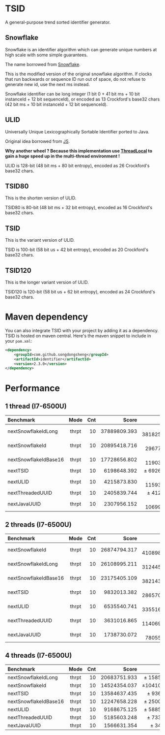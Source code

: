 # TSID
A general-purpose trend sorted identifier generator.

## Snowflake
Snowflake is an identifier algorithm which can generate unique numbers at high scale with some simple guarantees.

The name borrowed from [Snowflake](https://github.com/twitter/snowflake/releases/tag/snowflake-2010).

This is the modified version of the original snowflake algorithm.
If clocks that run backwards or sequence ID run out of space,
do not refuse to generate new id, use the next ms instead.

Snowflake identifier can be long integer (1 bit 0 + 41 bit ms + 10 bit instanceId + 12 bit sequenceId),
or encoded as 13 Crockford's base32 chars (42 bit ms + 10 bit instanceId + 12 bit sequenceId).

## ULID
Universally Unique Lexicographically Sortable Identifier ported to Java.

Original idea borrowed from [JS](https://github.com/alizain/ulid).

**Why another wheel ? Because this implementation use
[ThreadLocal](http://docs.oracle.com/javase/8/docs/api/java/lang/ThreadLocal.html)
to gain a huge speed up in the multi-thread environment !**

ULID is 128-bit (48 bit ms + 80 bit entropy), encoded as 26 Crockford's base32 chars.

## TSID80
This is the shorten version of ULID.

TSID80 is 80-bit (48 bit ms + 32 bit entropy), encoded as 16 Crockford's base32 chars.

## TSID
This is the variant version of ULID.

TSID is 100-bit (58 bit us + 42 bit entropy), encoded as 20 Crockford's base32 chars.

## TSID120
This is the longer variant version of ULID.

TSID120 is 120-bit (58 bit us + 62 bit entropy), encoded as 24 Crockford's base32 chars.

# Maven dependency
You can also integrate TSID with your project by adding it as a dependency. TSID is hosted on maven central.
Here's the maven snippet to include in your `pom.xml`:

```xml
<dependency>
    <groupId>com.github.songdongsheng</groupId>
    <artifactId>identifier</artifactId>
    <version>2.3.0</version>
</dependency>
```

# Performance
## 1 thread (I7-6500U)

|Benchmark              |Mode|Cnt|    Score    |    Error     |Units|
|:----------------------|:-:|---:|------------:|-------------:|----:|
|nextSnowflakeIdLong    |thrpt|10| 37889809.393| ± 3818256.904|ops/s|
|nextSnowflakeId        |thrpt|10| 20895418.716| ±  296770.537|ops/s|
|nextSnowflakeIdBase16  |thrpt|10| 17728656.802| ±  119036.211|ops/s|
|nextTSID               |thrpt|10|  6198648.392| ±   69267.953|ops/s|
|nextULID               |thrpt|10|  4215873.830| ±  115930.154|ops/s|
|nextThreadedUUID       |thrpt|10|  2405839.744| ±    4128.545|ops/s|
|nextJavaUUID           |thrpt|10|  2307956.152| ±  106999.002|ops/s|

## 2 threads (I7-6500U)
|Benchmark              |Mode|Cnt|    Score    |    Error    |Units|
|:----------------------|:-:|---:|------------:|------------:|----:|
|nextSnowflakeId        |thrpt|10| 26874794.317| ± 410898.123|ops/s|
|nextSnowflakeIdLong    |thrpt|10| 26108995.211| ± 312445.844|ops/s|
|nextSnowflakeIdBase16  |thrpt|10| 23175405.109| ± 382143.361|ops/s|
|nextTSID               |thrpt|10|  9832013.382| ± 286570.176|ops/s|
|nextULID               |thrpt|10|  6535540.741| ± 335516.750|ops/s|
|nextThreadedUUID       |thrpt|10|  3631016.865| ± 114069.848|ops/s|
|nextJavaUUID           |thrpt|10|  1738730.072| ±  78055.197|ops/s|

## 4 threads (I7-6500U)
|Benchmark              |Mode|Cnt|    Score    |    Error    |Units|
|:----------------------|:-:|---:|------------:|------------:|----:|
|nextSnowflakeIdLong    |thrpt|10| 20683751.933| ± 158519.062|ops/s|
|nextSnowflakeId        |thrpt|10| 14524354.037| ±1041060.201|ops/s|
|nextTSID               |thrpt|10| 13584637.435| ±  93641.496|ops/s|
|nextSnowflakeIdBase16  |thrpt|10| 12247658.228| ± 250014.781|ops/s|
|nextULID               |thrpt|10|  9168675.125| ± 588524.947|ops/s|
|nextThreadedUUID       |thrpt|10|  5185603.248| ±  73332.258|ops/s|
|nextJavaUUID           |thrpt|10|  1566631.354| ±   3403.591|ops/s|
